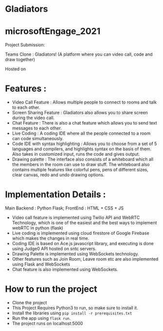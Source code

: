 # Gladiators
# microsoftEngage_2021

Project Submission:

Teams Clone : Gladiators! (A platform where you can video call, code and draw together)

Hosted on 


# Features :

- Video Call Feature : Allows multiple people to connect to rooms and talk to each other.
- Screen Sharing Feature : Gladiators also allows you to share screen during the video call.
- Chat Feature : There is also a chat feature which allows you to send text messages to each other.
- Live Coding : A coding IDE where all the people connected to a room can code simultaneously.
- Code IDE with syntax highlighting : Allows you to choose from a set of 5 languages and compilers, and highlights syntax on the basis of them. Also takes in customized input, runs the code and gives output.
- Drawing palette : The interface also consists of a whiteboard which all the members in the room can use to draw stuff. The whiteboard also contains multiple features like colorful pens, pens of different sizes, clear canvas, redo and undo drawing options.


# Implementation Details :

Main Backend : Python Flask;
FrontEnd : HTML + CSS + JS

- Video call feature is implemented using Twilio API and WebRTC Technology, which is one of the easiest and the best ways to implement webRTC in python (flask)
- Live coding is implemented using cloud firestore of Google Firebase which makes the changes in real time.
- Coding IDE is based on Ace.js javascript library, and executing is done using Judge0 API hosted on sntc servers.
- Drawing Palette is implemented using WebSockets technology.
- Other features such as Join Room, Leave room etc are also implemented using Flask and WebSockets
- Chat feature is also implemented using WebSockets.

# How to run the project

- Clone the project
- This Project Requires Python3 to run, so make sure to install it.
- Install the libraries using `pip install -r prerequisites.txt`
- Run the app using `flask run`.
- The project runs on localhost:5000
